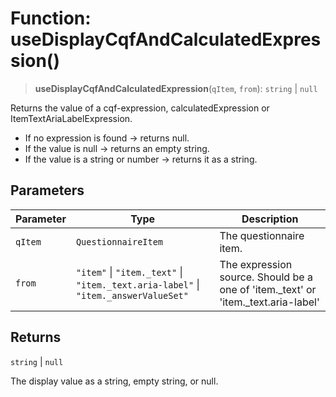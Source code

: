 # Function: useDisplayCqfAndCalculatedExpression()

> **useDisplayCqfAndCalculatedExpression**(`qItem`, `from`): `string` \| `null`

Returns the value of a cqf-expression, calculatedExpression or ItemTextAriaLabelExpression.

- If no expression is found → returns null.
- If the value is null → returns an empty string.
- If the value is a string or number → returns it as a string.

## Parameters

| Parameter | Type | Description |
| ------ | ------ | ------ |
| `qItem` | `QuestionnaireItem` | The questionnaire item. |
| `from` | `"item"` \| `"item._text"` \| `"item._text.aria-label"` \| `"item._answerValueSet"` | The expression source. Should be a one of 'item._text' or 'item._text.aria-label' |

## Returns

`string` \| `null`

The display value as a string, empty string, or null.
